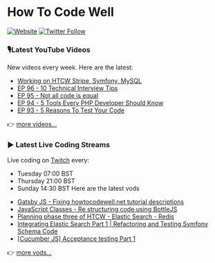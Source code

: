 # How To Code Well

[![Website](https://img.shields.io/twitch/status/howtocodewell?color=pink&label=LIVE%20CODING%20ON%20TWITCH&logoColor=%3D&style=for-the-badge)](https://howtocodewell.net/live)
[![Twitter Follow](https://img.shields.io/twitter/follow/howtocodewell?color=pink&logo=twitter&style=for-the-badge)](https://twitter.com/intent/follow?original_referer=https%3A%2F%2Fgithub.com%2Fhowtocodewell&screen_name=howtocodewell)


### 🎙️Latest YouTube Videos
New videos every week.  Here are the latest:
<!-- YOUTUBE-HTCW:START -->
- [Working on HTCW Stripe, Symfony, MySQL](https://www.youtube.com/watch?v=sH8yhlAcXZU)
- [EP 96 - 10 Technical Interview Tips](https://www.youtube.com/watch?v=16HbuVwkg1g)
- [EP 95 - Not all code is equal](https://www.youtube.com/watch?v=etQPQjKsAq0)
- [EP 94 - 5 Tools Every PHP Developer Should Know](https://www.youtube.com/watch?v=Vlvt6drJgl0)
- [EP 93 - 5 Reasons To Test Your Code](https://www.youtube.com/watch?v=Wis_C9pGlFU)
<!-- YOUTUBE-HTCW:END -->

👉 [more videos...](https://youtube.com/howtocodewell)

### ▶️ Latest Live Coding Streams
Live coding on [Twitch](https://howtocodewell.net/live) every:
- Tuesday 07:00 BST
- Thursday 21:00 BST
- Sunday 14:30 BST
Here are the latest vods

<!-- YOUTUBE-HTCW-LIVE:START -->
- [Gatsby JS -  Fixing howtocodewell.net tutorial descriptions](https://www.youtube.com/watch?v=U6lYoxf3Rk0)
- [JavaScript Classes - Re structuring code using BottleJS](https://www.youtube.com/watch?v=H-mLVbVaGvE)
- [Planning phase three of HTCW - Elastic Search - Redis](https://www.youtube.com/watch?v=S-X1uZ6YmQg)
- [Integrating Elastic Search Part 1 | Refactoring and Testing Symfony Schema Code](https://www.youtube.com/watch?v=kNLDtJcMN4w)
- [[Cucumber JS] Acceptance testing Part 1](https://www.youtube.com/watch?v=91gPLe7ftRE)
<!-- YOUTUBE-HTCW-LIVE:END -->

👉 [more vods...](https://youtube.com/howtocodewelllive)